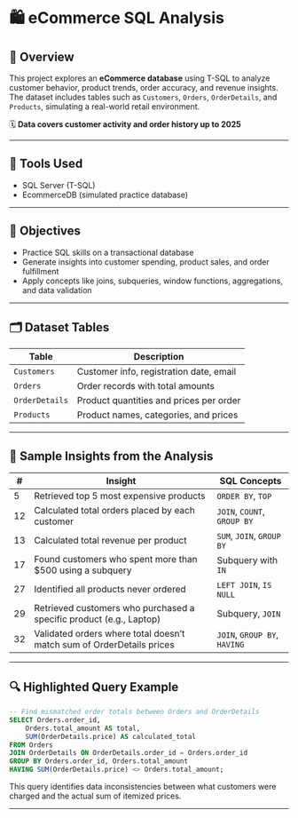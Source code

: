 # 🛍️ eCommerce SQL Analysis

## 📘 Overview

This project explores an **eCommerce database** using T-SQL to analyze customer behavior, product trends, order accuracy, and revenue insights. The dataset includes tables such as `Customers`, `Orders`, `OrderDetails`, and `Products`, simulating a real-world retail environment.

🗓️ **Data covers customer activity and order history up to 2025**

---

## 🧰 Tools Used

- SQL Server (T-SQL)
- EcommerceDB (simulated practice database)

---

## 🎯 Objectives

- Practice SQL skills on a transactional database
- Generate insights into customer spending, product sales, and order fulfillment
- Apply concepts like joins, subqueries, window functions, aggregations, and data validation

---

## 🗂️ Dataset Tables

| Table         | Description                            |
|---------------|----------------------------------------|
| `Customers`   | Customer info, registration date, email|
| `Orders`      | Order records with total amounts       |
| `OrderDetails`| Product quantities and prices per order|
| `Products`    | Product names, categories, and prices  |

---

## 📌 Sample Insights from the Analysis

| #  | Insight                                                                                      | SQL Concepts                             |
|----|----------------------------------------------------------------------------------------------|------------------------------------------|
| 5  | Retrieved top 5 most expensive products                                                      | `ORDER BY`, `TOP`                        |
| 12 | Calculated total orders placed by each customer                                              | `JOIN`, `COUNT`, `GROUP BY`              |
| 13 | Calculated total revenue per product                                                         | `SUM`, `JOIN`, `GROUP BY`                |
| 17 | Found customers who spent more than $500 using a subquery                                    | Subquery with `IN`                       |
| 27 | Identified all products never ordered                                                        | `LEFT JOIN`, `IS NULL`                   |
| 29 | Retrieved customers who purchased a specific product (e.g., Laptop)                          | Subquery, `JOIN`                         |
| 32 | Validated orders where total doesn’t match sum of OrderDetails prices                        | `JOIN`, `GROUP BY`, `HAVING`             |

---

## 🔍 Highlighted Query Example

```sql
-- Find mismatched order totals between Orders and OrderDetails
SELECT Orders.order_id, 
    Orders.total_amount AS total, 
    SUM(OrderDetails.price) AS calculated_total
FROM Orders
JOIN OrderDetails ON OrderDetails.order_id = Orders.order_id
GROUP BY Orders.order_id, Orders.total_amount
HAVING SUM(OrderDetails.price) <> Orders.total_amount;
```
This query identifies data inconsistencies between what customers were charged and the actual sum of itemized prices.

---